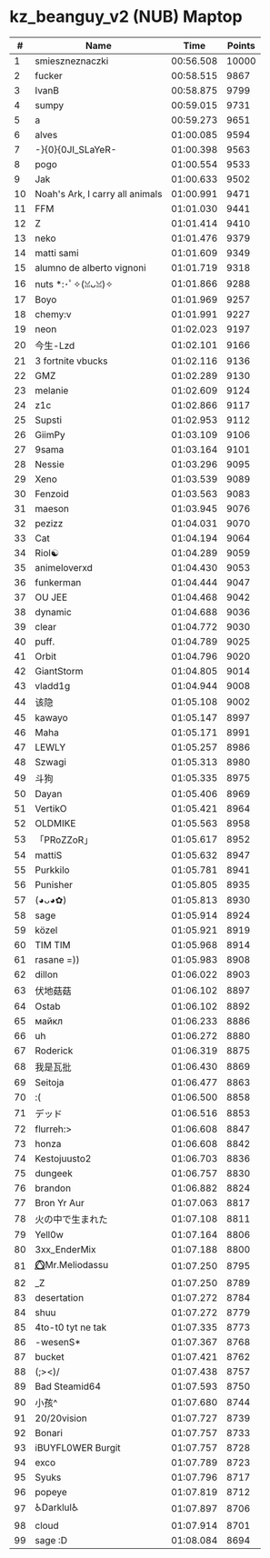 # kz_beanguy_v2 (NUB) Maptop

|  # | Name | Time | Points |
|-------------- | -------------- | -------------- | -------------- | 
| 1 | smieszneznaczki | 00:56.508 | 10000 | 
| 2 | fucker | 00:58.515 | 9867 | 
| 3 | IvanB | 00:58.875 | 9799 | 
| 4 | sumpy | 00:59.015 | 9731 | 
| 5 | a | 00:59.273 | 9651 | 
| 6 | alves | 01:00.085 | 9594 | 
| 7 | -}{0}{0JI_SLaYeR- | 01:00.398 | 9563 | 
| 8 | pogo | 01:00.554 | 9533 | 
| 9 | Jak | 01:00.633 | 9502 | 
| 10 | Noah's Ark, I carry all animals | 01:00.991 | 9471 | 
| 11 | FFM | 01:01.030 | 9441 | 
| 12 | Z | 01:01.414 | 9410 | 
| 13 | neko | 01:01.476 | 9379 | 
| 14 | matti sami | 01:01.609 | 9349 | 
| 15 | alumno de alberto vignoni | 01:01.719 | 9318 | 
| 16 | nuts *:･ﾟ✧(ꈍᴗꈍ)✧ | 01:01.866 | 9288 | 
| 17 | Boyo | 01:01.969 | 9257 | 
| 18 | chemy:v | 01:01.991 | 9227 | 
| 19 | neon | 01:02.023 | 9197 | 
| 20 | 今生-Lzd | 01:02.101 | 9166 | 
| 21 | 3 fortnite vbucks | 01:02.116 | 9136 | 
| 22 | GMZ | 01:02.289 | 9130 | 
| 23 | melanie | 01:02.609 | 9124 | 
| 24 | z1c | 01:02.866 | 9117 | 
| 25 | Supsti | 01:02.953 | 9112 | 
| 26 | GiimPy | 01:03.109 | 9106 | 
| 27 | 9sama | 01:03.164 | 9101 | 
| 28 | Nessie | 01:03.296 | 9095 | 
| 29 | Xeno | 01:03.539 | 9089 | 
| 30 | Fenzoid | 01:03.563 | 9083 | 
| 31 | maeson | 01:03.945 | 9076 | 
| 32 | pezizz | 01:04.031 | 9070 | 
| 33 | Cat | 01:04.194 | 9064 | 
| 34 | Riol☯ | 01:04.289 | 9059 | 
| 35 | animeloverxd | 01:04.430 | 9053 | 
| 36 | funkerman | 01:04.444 | 9047 | 
| 37 | OU JEE | 01:04.468 | 9042 | 
| 38 | dynamic | 01:04.688 | 9036 | 
| 39 | clear | 01:04.772 | 9030 | 
| 40 | puff. | 01:04.789 | 9025 | 
| 41 | Orbit | 01:04.796 | 9020 | 
| 42 | GiantStorm | 01:04.805 | 9014 | 
| 43 | vladd1g | 01:04.944 | 9008 | 
| 44 | 该隐 | 01:05.108 | 9002 | 
| 45 | kawayo | 01:05.147 | 8997 | 
| 46 | Maha | 01:05.171 | 8991 | 
| 47 | LEWLY | 01:05.257 | 8986 | 
| 48 | Szwagi | 01:05.313 | 8980 | 
| 49 | 斗狗 | 01:05.335 | 8975 | 
| 50 | Dayan | 01:05.406 | 8969 | 
| 51 | VertikO | 01:05.421 | 8964 | 
| 52 | OLDMIKE | 01:05.563 | 8958 | 
| 53 | 「PRoZZoR」 | 01:05.617 | 8952 | 
| 54 | mattiS | 01:05.632 | 8947 | 
| 55 | Purkkilo | 01:05.781 | 8941 | 
| 56 | Punisher | 01:05.805 | 8935 | 
| 57 | (◕ᴗ◕✿) | 01:05.813 | 8930 | 
| 58 | sage | 01:05.914 | 8924 | 
| 59 | közel | 01:05.921 | 8919 | 
| 60 | TIM TIM | 01:05.968 | 8914 | 
| 61 | rasane =)) | 01:05.983 | 8908 | 
| 62 | dillon | 01:06.022 | 8903 | 
| 63 | 伏地菇菇 | 01:06.102 | 8897 | 
| 64 | Ostab | 01:06.102 | 8892 | 
| 65 | майкл | 01:06.233 | 8886 | 
| 66 | uh | 01:06.272 | 8880 | 
| 67 | Roderick | 01:06.319 | 8875 | 
| 68 | 我是瓦批 | 01:06.430 | 8869 | 
| 69 | Seitoja | 01:06.477 | 8863 | 
| 70 | :( | 01:06.500 | 8858 | 
| 71 | デッド | 01:06.516 | 8853 | 
| 72 | flurreh:> | 01:06.608 | 8847 | 
| 73 | honza | 01:06.608 | 8842 | 
| 74 | Kestojuusto2 | 01:06.703 | 8836 | 
| 75 | dungeek | 01:06.757 | 8830 | 
| 76 | brandon | 01:06.882 | 8824 | 
| 77 | Bron Yr Aur | 01:07.063 | 8817 | 
| 78 | 火の中で生まれた | 01:07.108 | 8811 | 
| 79 | Yell0w | 01:07.164 | 8806 | 
| 80 | 3xx_EnderMix | 01:07.188 | 8800 | 
| 81 | ⭕⃤Mr.Meliodassu | 01:07.250 | 8795 | 
| 82 | _Z | 01:07.250 | 8789 | 
| 83 | desertation | 01:07.272 | 8784 | 
| 84 | shuu | 01:07.272 | 8779 | 
| 85 | 4to-t0 tyt ne tak | 01:07.335 | 8773 | 
| 86 | -wesenS* | 01:07.367 | 8768 | 
| 87 | bucket | 01:07.421 | 8762 | 
| 88 | (;><)/ | 01:07.438 | 8757 | 
| 89 | Bad Steamid64 | 01:07.593 | 8750 | 
| 90 | 小孩^ | 01:07.680 | 8744 | 
| 91 | 20/20vision | 01:07.727 | 8739 | 
| 92 | Bonari | 01:07.757 | 8733 | 
| 93 | iBUYFL0WER Burgit | 01:07.757 | 8728 | 
| 94 | exco | 01:07.789 | 8723 | 
| 95 | Syuks | 01:07.796 | 8717 | 
| 96 | popeye | 01:07.819 | 8712 | 
| 97 | ♿Darklul♿ | 01:07.897 | 8706 | 
| 98 | cloud | 01:07.914 | 8701 | 
| 99 | sage :D | 01:08.084 | 8694 | 

